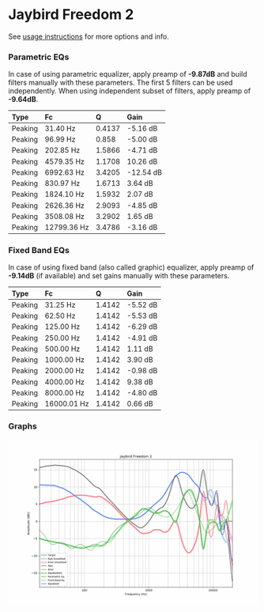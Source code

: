 # Jaybird Freedom 2
See [usage instructions](https://github.com/jaakkopasanen/AutoEq#usage) for more options and info.

### Parametric EQs
In case of using parametric equalizer, apply preamp of **-9.87dB** and build filters manually
with these parameters. The first 5 filters can be used independently.
When using independent subset of filters, apply preamp of **-9.64dB**.

| Type    | Fc          |      Q | Gain      |
|:--------|:------------|:-------|:----------|
| Peaking | 31.40 Hz    | 0.4137 | -5.16 dB  |
| Peaking | 96.99 Hz    | 0.858  | -5.00 dB  |
| Peaking | 202.85 Hz   | 1.5866 | -4.71 dB  |
| Peaking | 4579.35 Hz  | 1.1708 | 10.26 dB  |
| Peaking | 6992.63 Hz  | 3.4205 | -12.54 dB |
| Peaking | 830.97 Hz   | 1.6713 | 3.64 dB   |
| Peaking | 1824.10 Hz  | 1.5932 | 2.07 dB   |
| Peaking | 2626.36 Hz  | 2.9093 | -4.85 dB  |
| Peaking | 3508.08 Hz  | 3.2902 | 1.65 dB   |
| Peaking | 12799.36 Hz | 3.4786 | -3.16 dB  |

### Fixed Band EQs
In case of using fixed band (also called graphic) equalizer, apply preamp of **-9.14dB**
(if available) and set gains manually with these parameters.

| Type    | Fc          |      Q | Gain     |
|:--------|:------------|:-------|:---------|
| Peaking | 31.25 Hz    | 1.4142 | -5.52 dB |
| Peaking | 62.50 Hz    | 1.4142 | -5.53 dB |
| Peaking | 125.00 Hz   | 1.4142 | -6.29 dB |
| Peaking | 250.00 Hz   | 1.4142 | -4.91 dB |
| Peaking | 500.00 Hz   | 1.4142 | 1.11 dB  |
| Peaking | 1000.00 Hz  | 1.4142 | 3.90 dB  |
| Peaking | 2000.00 Hz  | 1.4142 | -0.98 dB |
| Peaking | 4000.00 Hz  | 1.4142 | 9.38 dB  |
| Peaking | 8000.00 Hz  | 1.4142 | -4.80 dB |
| Peaking | 16000.01 Hz | 1.4142 | 0.66 dB  |

### Graphs
![](./Jaybird%20Freedom%202.png)